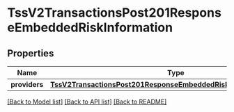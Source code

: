 # TssV2TransactionsPost201ResponseEmbeddedRiskInformation

## Properties
Name | Type | Description | Notes
------------ | ------------- | ------------- | -------------
**providers** | [**TssV2TransactionsPost201ResponseEmbeddedRiskInformationProviders**](TssV2TransactionsPost201ResponseEmbeddedRiskInformationProviders.md) |  | [optional] 

[[Back to Model list]](../README.md#documentation-for-models) [[Back to API list]](../README.md#documentation-for-api-endpoints) [[Back to README]](../README.md)


